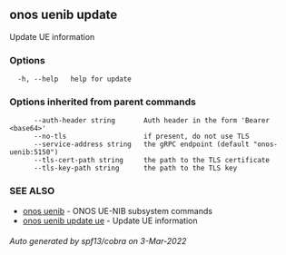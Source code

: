 ## onos uenib update

Update UE information

### Options

```
  -h, --help   help for update
```

### Options inherited from parent commands

```
      --auth-header string       Auth header in the form 'Bearer <base64>'
      --no-tls                   if present, do not use TLS
      --service-address string   the gRPC endpoint (default "onos-uenib:5150")
      --tls-cert-path string     the path to the TLS certificate
      --tls-key-path string      the path to the TLS key
```

### SEE ALSO

* [onos uenib](onos_uenib.md)	 - ONOS UE-NIB subsystem commands
* [onos uenib update ue](onos_uenib_update_ue.md)	 - Update UE information

###### Auto generated by spf13/cobra on 3-Mar-2022
